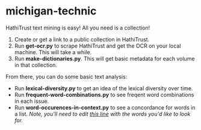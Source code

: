 # michigan-technic
HathiTrust text mining is easy! All you need is a collection! 

  1. Create or get a link to a public collection in HathiTrust.
  2. Run **get-ocr.py** to scrape HathiTrust and get the OCR on your local machine. This will take a while.
  3. Run **make-dictionaries.py**. This will get basic metadata for each volume in that collection.

From there, you can do some basic text analysis:

  * Run **lexical-diversity.py** to get an idea of the lexical diversity over time.
  * Run **frequent-word-combinations.py** to see freqent word combinations in each issue.
  * Run **word-occurences-in-context.py** to see a concordance for words in a list. *Note, you'll need to edit [this line](https://github.com/eckardm/michigan-technic/blob/master/word-occurences-in-context.py#L22) with the words you'd like to look for.*

